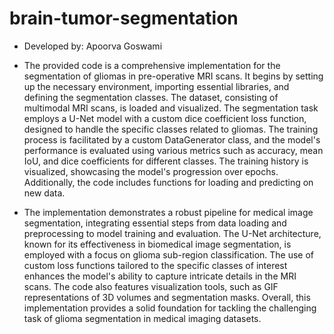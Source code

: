 # brain-tumor-segmentation

* Developed by: Apoorva Goswami

* The provided code is a comprehensive implementation for the segmentation of gliomas in pre-operative MRI scans. It begins by setting up the necessary environment, importing essential libraries, and defining the segmentation classes. The dataset, consisting of multimodal MRI scans, is loaded and visualized. The segmentation task employs a U-Net model with a custom dice coefficient loss function, designed to handle the specific classes related to gliomas. The training process is facilitated by a custom DataGenerator class, and the model's performance is evaluated using various metrics such as accuracy, mean IoU, and dice coefficients for different classes. The training history is visualized, showcasing the model's progression over epochs. Additionally, the code includes functions for loading and predicting on new data.

* The implementation demonstrates a robust pipeline for medical image segmentation, integrating essential steps from data loading and preprocessing to model training and evaluation. The U-Net architecture, known for its effectiveness in biomedical image segmentation, is employed with a focus on glioma sub-region classification. The use of custom loss functions tailored to the specific classes of interest enhances the model's ability to capture intricate details in the MRI scans. The code also features visualization tools, such as GIF representations of 3D volumes and segmentation masks. Overall, this implementation provides a solid foundation for tackling the challenging task of glioma segmentation in medical imaging datasets.





